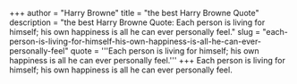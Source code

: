 +++
author = "Harry Browne"
title = "the best Harry Browne Quote"
description = "the best Harry Browne Quote: Each person is living for himself; his own happiness is all he can ever personally feel."
slug = "each-person-is-living-for-himself-his-own-happiness-is-all-he-can-ever-personally-feel"
quote = '''Each person is living for himself; his own happiness is all he can ever personally feel.'''
+++
Each person is living for himself; his own happiness is all he can ever personally feel.
